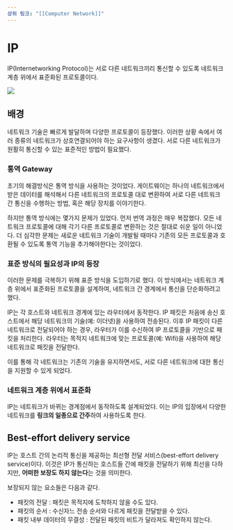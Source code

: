 ```yaml
---
상위 링크: "[[Computer Network]]"
---
```

# IP
IP(Internetworking Protocol)는 서로 다른 네트워크끼리 통신할 수 있도록 네트워크 계층 위에서 표준화된 프로토콜이다.

![](https://i.imgur.com/JG5jFI4.png)

## 배경
네트워크 기술은 빠르게 발달하며 다양한 프로토콜이 등장했다. 이러한 상황 속에서 여러 종류의 네트워크가 상호연결되어야 하는 요구사항이 생겼다. 서로 다른 네트워크가 원활히 통신할 수 있는 표준적인 방법이 필요했다.

### 통역 Gateway
초기의 해결방식은 통역 방식을 사용하는 것이었다. 게이트웨이는 하나의 네트워크에서 받은 데이터를 해석해서 다른 네트워크의 프로토콜 대로 변환하여 서로 다른 네트워크 간 통신을 수행하는 방법, 혹은 해당 장치를 이야기한다.

하지만 통역 방식에는 몇가지 문제가 있었다. 먼저 번역 과정은 매우 복잡했다. 모든 네트워크 프로토콜에 대해 각기 다른 프로토콜로 변환하는 것은 절대로 쉬운 일이 아니었다. 더 심각한 문제는 새로운 네트워크 기술이 개발될 때마다 기존의 모든 프로토콜과 호환될 수 있도록 통역 기능을 추가해야한다는 것이었다.

### 표준 방식의 필요성과 IP의 등장
이러한 문제를 극복하기 위해 표준 방식을 도입하기로 했다. 이 방식에서는 네트워크 계층 위에서 표준화된 프로토콜을 설계하여, 네트워크 간 경계에서 통신을 단순화하려고 했다.

IP는 각 호스트와 네트워크 경계에 있는 라우터에서 동작한다. IP 패킷은 처음에 송신 호스트에서 해당 네트워크의 기술(예: 이더넷)을 사용하여 전송된다. 이후 IP 패킷이 다른 네트워크로 전달되어야 하는 경우, 라우터가 이를 수신하여 IP 프로토콜을 기반으로 패킷을 처리한다. 라우터는 목적지 네트워크에 맞는 프로토콜(예: Wifi)을 사용하여 해당 네트워크로 패킷을 전달한다.

이를 통해 각 네트워크는 기존의 기술을 유지하면서도, 서로 다른 네트워크에 대한 통신을 지원할 수 있게 되었다.

### 네트워크 계층 위에서 표준화
IP는 네트워크가 바뀌는 경계점에서 동작하도록 설계되었다. 이는 IP의 입장에서 다양한 네트워크를 **링크의 일종으로 간주**하여 사용하도록 한다.

## Best-effort delivery service
IP는 호스트 간의 논리적 통신을 제공하는 최선형 전달 서비스(best-effort delivery service)이다. 이것은 IP가 통신하는 호스트들 간에 패킷을 전달하기 위해 최선을 다하지만, **어떠한 보장도 하지 않는다**는 것을 의미한다. 

보장되지 않는 요소들은 다음과 같다.
* 패킷의 전달 : 패킷은 목적지에 도착하지 않을 수도 있다.
* 패킷의 순서 : 수신자느 전송 순서와 다르게 패킷을 전달받을 수 있다.
* 패킷 내부 데이터의 무결성 : 전달된 패킷의 비트가 달라져도 확인하지 않는다.